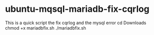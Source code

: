 # ubuntu-mqsql-mariadb-fix-cqrlog
This is a quick script the fix cqrlog and the mysql error
cd Downloads 
chmod +x mariadbfix.sh
./mariadbfix.sh
